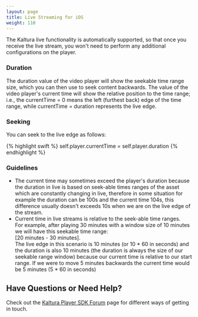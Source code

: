```yaml
---
layout: page
title: Live Streaming for iOS 
weight: 110
---
```


The Kaltura live functionality is automatically supported, so that once you receive the live stream, you won't need to perform any additional configurations on the player.

### Duration

The duration value of the video player will show the seekable time range size, which you can then use to seek content backwards.
The value of the video player's current time will show the relative position to the time range; i.e., the currentTime = 0 means the left (furthest back) edge of the time range, while currentTime = duration represents the live edge.

### Seeking

You can seek to the live edge as follows:

{% highlight swift %}
self.player.currentTime = self.player.duration
{% endhighlight %}

### Guidelines 

- The current time may sometimes exceed the player's duration because the duration in live is based on seek-able times ranges of the asset which are constantly changing in live, therefore in some situation for example the duration can be 100s and the current time 104s, this difference usually doesn't exceeds 10s when we are on the live edge of the stream.
- Current time in live streams is relative to the seek-able time ranges. </br>
For example, after playing 30 minutes with a window size of 10 minutes we will have this seekable time range:</br>
[20 minutes - 30 minutes].</br>
The live edge in this scenario is 10 minutes (or 10 * 60 in seconds) and the duration is also 10 minutes (the duration is always the size of our seekable range window) because our current time is relative to our start range. 
If we were to move 5 minutes backwards the current time would be 5 minutes (5 * 60 in seconds)

## Have Questions or Need Help?

Check out the [Kaltura Player SDK Forum](https://forum.kaltura.org/c/playkit) page for different ways of getting in touch.
